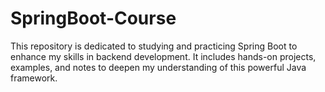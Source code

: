 # SpringBoot-Course
This repository is dedicated to studying and practicing Spring Boot to enhance my skills in backend development. It includes hands-on projects, examples, and notes to deepen my understanding of this powerful Java framework.

